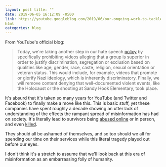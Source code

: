 ```yaml
--- 
layout: post title: "" 
date: 2019-06-05 16:12:09 -0500 
link: https://youtube.googleblog.com/2019/06/our-ongoing-work-to-tackle-hate.
html 
categories: blog 
---
```

From YouTube's official blog:

>Today, we're taking another step in our hate speech
>[policy](https://support.google.com/youtube/answer/2801939?hl=en) by
>specifically prohibiting videos alleging that a group is superior in
>order to justify discrimination, segregation or exclusion based on
>qualities like age, gender, race, caste, religion, sexual orientation
>or veteran status. This would include, for example, videos that promote
>or glorify Nazi ideology, which is inherently discriminatory. Finally,
>we will remove content denying that well-documented violent events,
>like the Holocaust or the shooting at Sandy Hook Elementary, took
>place.
>
It's absurd that it's taken so many years for YouTube (and Twitter and
Facebook) to finally make a move like this. This is basic stuff, yet these companies have spent roughly a decade showing an utter lack of understanding of the effects the rampant spread of misinformation has had on society. It's literally lead to survivors being [abused online](https://www.necn.com/entertainment/entertainment-news/Jesse-Hughes-slams-Parkland-shooting-survivors--477949183.html) or in person, and even [killed](). 

They should all be ashamed of themselves, and so too should we all for spending our time on their services while this literal tragedy played out before our eyes. 

I don't think it's a stretch to assume that we'll look back at this era of misinformation as an embarrassing folly of humanity. 